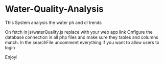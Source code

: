 # Water-Quality-Analysis
This System analysis the water ph and cl trends

On fetch in js/waterQuality.js replace with your web app link
Onfigure the database connection in all php files and make sure they tables and columns match.
In the searchFile uncomment everything if you want to allow users to login 

Enjoy!
